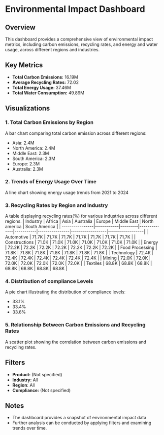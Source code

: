 #  Environmental Impact Dashboard

## Overview
This dashboard provides a comprehensive view of environmental impact metrics, including carbon emissions, recycling rates, and energy and water usage, across different regions and industries.

## Key Metrics
* **Total Carbon Emissions:** 16.19M
* **Average Recycling Rates:** 72.02
* **Total Energy Usage:** 37.46M
* **Total Water Consumption:** 49.89M

## Visualizations
### 1. Total Carbon Emissions by Region
A bar chart comparing total carbon emission across different regions:
* Asia: 2.4M
* North America: 2.4M
* Middle East: 2.3M
* South America: 2.3M
* Europe: 2.3M
* Australia: 2.3M

### 2. Trends of Energy Usage Over Time
A line chart showing energy usage trends from 2021 to 2024

### 3. Recycling Rates by Region and Industry
A table displaying recycling rates(%) for various industries across different regions.
| Industry        |  Africa    |  Asia   |  Australia   |  Europe   |  Middle East   |  North america   |  South America   |
| ----------------|------------|---------|--------------|-----------|----------------|------------------|------------------|
| Automotive      |  71.7K     |  71.7K  |   71.7K      |   71.7K   |    71.7K       |     71.7K        |     71.7K        |
| Constructions   |  71.0K     |  71.0K  |   71.0K      |   71.0K   |    71.0K       |     71.0K        |     71.0K        |
| Energy          |  72.2K     |  72.2K  |   72.2K      |   72.2K   |    72.2K       |     72.2K        |     72.2K        |
| Food Processing |  71.8K     |  71.8K  |   71.8K      |   71.8K   |    71.8K       |     71.8K        |     71.8K        |
| Technology      |  72.4K     |  72.4K  |   72.4K      |   72.4K   |    72.4K       |     72.4K        |     72.4K        | 
| Mining          |  72.0K     |  72.0K  |   72.0K      |   72.0K   |    72.0K       |     72.0K        |     72.0K        |
| Textiles        |  68.8K     |  68.8K  |   68.8K      |   68.8K   |    68.8K       |     68.8K        |     68.8K        |

### 4. Distribution of compliance Levels
A pie chart illustrating the distribution of compliance levels:
* 33.1%
* 33.4%
* 33.6%

### 5. Relationship Between Carbon Emissions and Recycling Rates
A scatter plot showing the correlation between carbon emissions and recycling rates.

## Filters
* **Product:** (Not specified)
* **Industry:** All
* **Region:** All
* **Compliance:** (Not specified)
## Notes
* The dashboard provides a snapshot of environmental impact data
* Further analysis can be conducted by applying filters and examining trends over time.
